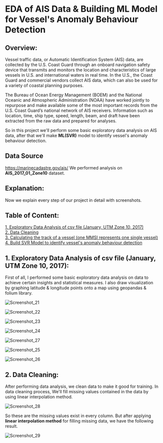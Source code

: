 # EDA of AIS Data & Building ML Model for Vessel's Anomaly Behaviour Detection
## Overview:
Vessel traffic data, or Automatic Identification System (AIS) data, are collected by the U.S. Coast Guard through an onboard navigation safety device that transmits and monitors the location and characteristics of large vessels in U.S. and international waters in real time. In the U.S., the Coast Guard and commercial vendors collect AIS data, which can also be used for a variety of coastal planning purposes.

The Bureau of Ocean Energy Management (BOEM) and the National Oceanic and Atmospheric Administration (NOAA) have worked jointly to repurpose and make available some of the most important records from the U.S. Coast Guard’s national network of AIS receivers. Information such as location, time, ship type, speed, length, beam, and draft have been extracted from the raw data and prepared for analyses.

So in this project we'll perform some basic exploratory data analysis on AIS data, after that we'll make <b>ML(SVR)</b> model to identify vessel's anomaly behaviour detection.

## Data Source
https://marinecadastre.gov/ais/
We performed analysis on <b>AIS_2017_01_Zone10</b> dataset.
## Explanation:
Now we explain every step of our project in detail with screenshots.

<a id='toc'></a>
## Table of Content:

[1. Exploratory Data Analysis of csv file (January, UTM Zone 10, 2017)](#l1)<br>
[2. Data Cleaning](#l2)<br>
[3. Calculating the track of a vessel (one MMSI represents one single vessel)](#l3)<br>
[4. Build SVR Model to identify vessel's anomaly behaviour detection](#l4)

<a id='l1'></a>
## 1. Exploratory Data Analysis of csv file (January, UTM Zone 10, 2017):
First of all, I performed some basic exploratory data analysis on data to achieve certain insights and statistical measures. I also draw visualization by graphing latitude & longitude points onto a map using geopandas & folium library.

![Screenshot_21](https://user-images.githubusercontent.com/46135898/67838628-87a1f780-fb13-11e9-85b6-fc5899ab3fc4.png)

![Screenshot_22](https://user-images.githubusercontent.com/46135898/67838641-8e306f00-fb13-11e9-9b2f-e50ed03a25c2.png)

![Screenshot_23](https://user-images.githubusercontent.com/46135898/67838644-9092c900-fb13-11e9-98bb-8e7aa0ecef2a.png)

![Screenshot_24](https://user-images.githubusercontent.com/46135898/67838648-91c3f600-fb13-11e9-93e1-28c71ff8e773.png)

![Screenshot_27](https://user-images.githubusercontent.com/46135898/67838655-938db980-fb13-11e9-8b6d-66627d6e3c7a.png)

![Screenshot_25](https://user-images.githubusercontent.com/46135898/67838663-95f01380-fb13-11e9-977b-b5de438c44bf.png)

![Screenshot_26](https://user-images.githubusercontent.com/46135898/67838665-97214080-fb13-11e9-9199-372e4678a8e5.png)

<a id='l2'></a>
## 2. Data Cleaning:
After performing data analysis, we clean data to make it good for training. In data cleaning process, We'll fill missing values contained in the data by using linear interpolation method.

![Screenshot_28](https://user-images.githubusercontent.com/46135898/67839598-d355a080-fb15-11e9-940c-8d1a125f5dae.png)

So these are the missing values exist in every column. But after applying <b>linear interpolation method</b> for filling missing data, we have the following result.

![Screenshot_29](https://user-images.githubusercontent.com/46135898/67839600-d51f6400-fb15-11e9-94d5-572ee74c7b8b.png)



